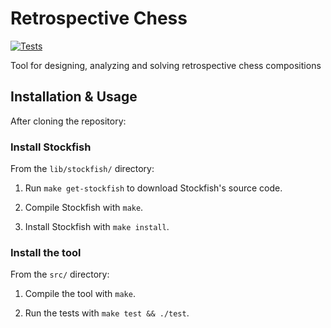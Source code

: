 # Retrospective Chess

[![Tests](https://github.com/miguel-ambrona/chess-everest-tropic/actions/workflows/c-cpp.yml/badge.svg)](https://github.com/miguel-ambrona/chess-everest-tropic/actions/workflows/c-cpp.yml)

Tool for designing, analyzing and solving retrospective chess compositions

## Installation & Usage

After cloning the repository:

### Install Stockfish

From the `lib/stockfish/` directory:

1. Run `make get-stockfish` to download Stockfish's source code.

2. Compile Stockfish with `make`.

3. Install Stockfish with `make install`.

### Install the tool

From the `src/` directory:

1. Compile the tool with `make`.

2. Run the tests with `make test && ./test`.